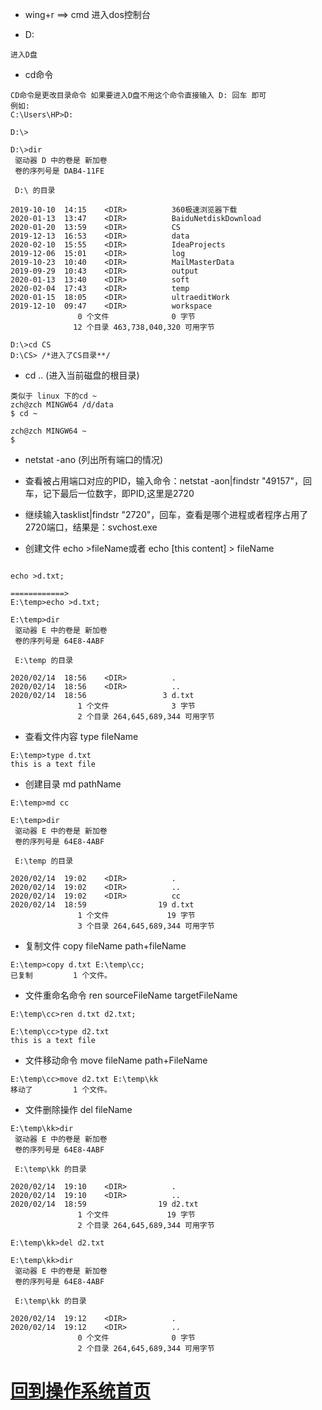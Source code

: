 
+ wing+r  ==> cmd 进入dos控制台

+ D:

```
进入D盘
```


+ cd命令

```
CD命令是更改目录命令 如果要进入D盘不用这个命令直接输入 D: 回车 即可
例如:
C:\Users\HP>D:

D:\>

D:\>dir
 驱动器 D 中的卷是 新加卷
 卷的序列号是 DAB4-11FE

 D:\ 的目录

2019-10-10  14:15    <DIR>          360极速浏览器下载
2020-01-13  13:47    <DIR>          BaiduNetdiskDownload
2020-01-20  13:59    <DIR>          CS
2019-12-13  16:53    <DIR>          data
2020-02-10  15:55    <DIR>          IdeaProjects
2019-12-06  15:01    <DIR>          log
2019-10-23  10:40    <DIR>          MailMasterData
2019-09-29  10:43    <DIR>          output
2020-01-13  13:40    <DIR>          soft
2020-02-04  17:43    <DIR>          temp
2020-01-15  18:05    <DIR>          ultraeditWork
2019-12-10  09:47    <DIR>          workspace
               0 个文件              0 字节
              12 个目录 463,738,040,320 可用字节

D:\>cd CS
D:\CS> /*进入了CS目录**/

```

+ cd .. (进入当前磁盘的根目录)

```
类似于 linux 下的cd ~
zch@zch MINGW64 /d/data
$ cd ~

zch@zch MINGW64 ~
$
```



+ netstat -ano (列出所有端口的情况)


+ 查看被占用端口对应的PID，输入命令：netstat -aon|findstr "49157"，回车，记下最后一位数字，即PID,这里是2720

+ 继续输入tasklist|findstr "2720"，回车，查看是哪个进程或者程序占用了2720端口，结果是：svchost.exe


+ 创建文件 echo >fileName或者 echo [this content] > fileName

```

echo >d.txt;

============>
E:\temp>echo >d.txt;

E:\temp>dir
 驱动器 E 中的卷是 新加卷
 卷的序列号是 64E8-4ABF

 E:\temp 的目录

2020/02/14  18:56    <DIR>          .
2020/02/14  18:56    <DIR>          ..
2020/02/14  18:56                 3 d.txt
               1 个文件              3 字节
               2 个目录 264,645,689,344 可用字节

```

+ 查看文件内容 type fileName

```
E:\temp>type d.txt
this is a text file
```

+ 创建目录 md pathName

```
E:\temp>md cc

E:\temp>dir
 驱动器 E 中的卷是 新加卷
 卷的序列号是 64E8-4ABF

 E:\temp 的目录

2020/02/14  19:02    <DIR>          .
2020/02/14  19:02    <DIR>          ..
2020/02/14  19:02    <DIR>          cc
2020/02/14  18:59                19 d.txt
               1 个文件             19 字节
               3 个目录 264,645,689,344 可用字节
```


+ 复制文件 copy fileName path+fileName

```
E:\temp>copy d.txt E:\temp\cc;
已复制         1 个文件。
```



+ 文件重命名命令 ren sourceFileName targetFileName

```
E:\temp\cc>ren d.txt d2.txt;

E:\temp\cc>type d2.txt
this is a text file
```

+ 文件移动命令 move fileName path+FileName

```
E:\temp\cc>move d2.txt E:\temp\kk
移动了         1 个文件。
```


+ 文件删除操作 del fileName

```
E:\temp\kk>dir
 驱动器 E 中的卷是 新加卷
 卷的序列号是 64E8-4ABF

 E:\temp\kk 的目录

2020/02/14  19:10    <DIR>          .
2020/02/14  19:10    <DIR>          ..
2020/02/14  18:59                19 d2.txt
               1 个文件             19 字节
               2 个目录 264,645,689,344 可用字节

E:\temp\kk>del d2.txt

E:\temp\kk>dir
 驱动器 E 中的卷是 新加卷
 卷的序列号是 64E8-4ABF

 E:\temp\kk 的目录

2020/02/14  19:12    <DIR>          .
2020/02/14  19:12    <DIR>          ..
               0 个文件              0 字节
               2 个目录 264,645,689,344 可用字节
```

# [回到操作系统首页](./index.md)